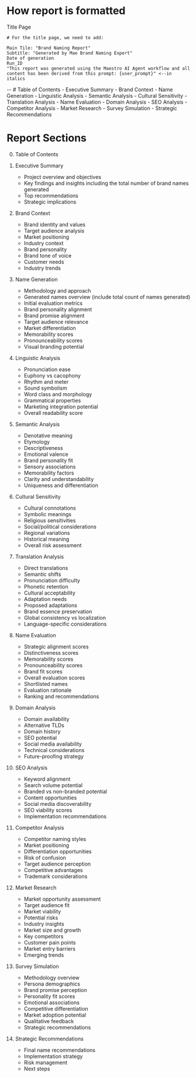 # How report is formatted

   Title Page

    # For the title page, we need to add:

    Main Tile: "Brand Naming Report" 
    Subtitle: "Generated by Mae Brand Naming Expert"
    Date of generation
    Run_ID
    "This report was generated using the Maestro AI Agent workflow and all content has been derived from this prompt: {user_prompt}" <--in italics
--
    # Table of Contents
    - Executive Summary
    - Brand Context
    - Name Generation
    - Linguistic Analysis
    - Semantic Analysis
    - Cultural Sensitivity
    - Translation Analysis
    - Name Evaluation
    - Domain Analysis
    - SEO Analysis
    - Competitor Analysis
    - Market Research
    - Survey Simulation
    - Strategic Recommendations   

# Report Sections

  0. Table of Contents
  1. Executive Summary
     - Project overview and objectives
     - Key findings and insights including the total number of brand names generated
     - Top recommendations
     - Strategic implications

  2. Brand Context
     - Brand identity and values
     - Target audience analysis
     - Market positioning
     - Industry context
     - Brand personality
     - Brand tone of voice
     - Customer needs
     - Industry trends

  3. Name Generation
     - Methodology and approach
     - Generated names overview (include total count of names generated)
     - Initial evaluation metrics
     - Brand personality alignment
     - Brand promise alignment
     - Target audience relevance
     - Market differentiation
     - Memorability scores
     - Pronounceability scores
     - Visual branding potential

  4. Linguistic Analysis
     - Pronunciation ease
     - Euphony vs cacophony
     - Rhythm and meter
     - Sound symbolism
     - Word class and morphology
     - Grammatical properties
     - Marketing integration potential
     - Overall readability score

  5. Semantic Analysis
     - Denotative meaning
     - Etymology
     - Descriptiveness
     - Emotional valence
     - Brand personality fit
     - Sensory associations
     - Memorability factors
     - Clarity and understandability
     - Uniqueness and differentiation

  6. Cultural Sensitivity
     - Cultural connotations
     - Symbolic meanings
     - Religious sensitivities
     - Social/political considerations
     - Regional variations
     - Historical meaning
     - Overall risk assessment

  7. Translation Analysis
     - Direct translations
     - Semantic shifts
     - Pronunciation difficulty
     - Phonetic retention
     - Cultural acceptability
     - Adaptation needs
     - Proposed adaptations
     - Brand essence preservation
     - Global consistency vs localization
     - Language-specific considerations

  8. Name Evaluation
     - Strategic alignment scores
     - Distinctiveness scores
     - Memorability scores
     - Pronounceability scores
     - Brand fit scores
     - Overall evaluation scores
     - Shortlisted names
     - Evaluation rationale
     - Ranking and recommendations

  9. Domain Analysis
     - Domain availability
     - Alternative TLDs
     - Domain history
     - SEO potential
     - Social media availability
     - Technical considerations
     - Future-proofing strategy

  10. SEO Analysis
      - Keyword alignment
      - Search volume potential
      - Branded vs non-branded potential
      - Content opportunities
      - Social media discoverability
      - SEO viability scores
      - Implementation recommendations

  11. Competitor Analysis
      - Competitor naming styles
      - Market positioning
      - Differentiation opportunities
      - Risk of confusion
      - Target audience perception
      - Competitive advantages
      - Trademark considerations

  12. Market Research
      - Market opportunity assessment
      - Target audience fit
      - Market viability
      - Potential risks
      - Industry insights
      - Market size and growth
      - Key competitors
      - Customer pain points
      - Market entry barriers
      - Emerging trends

  13. Survey Simulation
      - Methodology overview
      - Persona demographics
      - Brand promise perception
      - Personality fit scores
      - Emotional associations
      - Competitive differentiation
      - Market adoption potential
      - Qualitative feedback
      - Strategic recommendations

  14. Strategic Recommendations
      - Final name recommendations
      - Implementation strategy
      - Risk management
      - Next steps